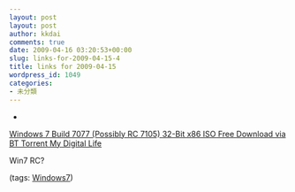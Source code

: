 ```yaml
---
layout: post
layout: post
author: kkdai
comments: true
date: 2009-04-16 03:20:53+00:00
slug: links-for-2009-04-15-4
title: links for 2009-04-15
wordpress_id: 1049
categories:
- 未分類
---
```


  * 
                

[Windows 7 Build 7077 (Possibly RC 7105) 32-Bit x86 ISO Free Download via BT Torrent  My Digital Life](http://www.mydigitallife.info/2009/04/09/windows-7-build-7077-possibly-rc-7105-32-bit-x86-iso-free-download-via-bt-torrent/)


                

Win7 RC?


                

(tags: [Windows7](http://delicious.com/kkdai/Windows7))


            
